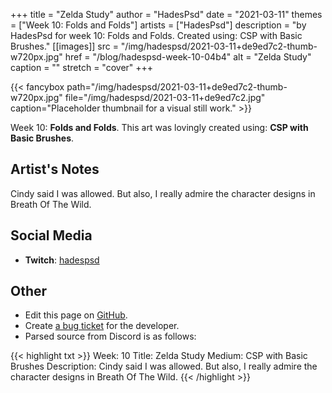 +++
title =       "Zelda Study"
author =      "HadesPsd"
date =        "2021-03-11"
themes =      ["Week 10: Folds and Folds"]
artists =     ["HadesPsd"]
description = "by HadesPsd for week 10: Folds and Folds. Created using: CSP with Basic Brushes."
[[images]]
      src = "/img/hadespsd/2021-03-11+de9ed7c2-thumb-w720px.jpg"
      href = "/blog/hadespsd-week-10-04b4"
      alt = "Zelda Study"
      caption = ""
      stretch = "cover"
+++

{{< fancybox path="/img/hadespsd/2021-03-11+de9ed7c2-thumb-w720px.jpg" file="/img/hadespsd/2021-03-11+de9ed7c2.jpg" caption="Placeholder thumbnail for a visual still work." >}}


Week 10: **Folds and Folds**. This art was lovingly created using: **CSP with Basic Brushes**.

## Artist's Notes

Cindy said I was allowed. But also, I really admire the character designs in Breath Of The Wild.

## Social Media

- **Twitch**: <a href='https://twitch.tv/hadespsd' target='_blank'>hadespsd</a>

## Other

- Edit this page on [GitHub](https://github.com/teaminkling/web-refresh/edit/main/content/blog/hadespsd-week-10-04b4.md).
- Create [a bug ticket](https://github.com/teaminkling/web-refresh/issues/new?assignees=&labels=bug&template=problem-report.md&title=) for the developer.
- Parsed source from Discord is as follows:

{{< highlight txt >}}
Week: 10 
Title: Zelda Study
Medium: CSP with Basic Brushes 
Description: Cindy said I was allowed. But also, I really admire the character designs in Breath Of The Wild.
{{< /highlight >}}